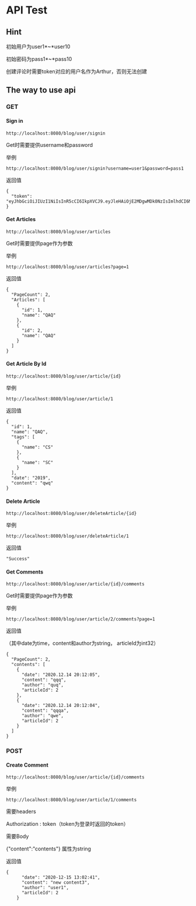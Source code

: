 

# API Test

## Hint

初始用户为user1*~*user10

初始密码为pass1*~*pass10

创建评论时需要token对应的用户名作为Arthur，否则无法创建

## The way to use api

### GET

#### 	**Sign in**

```
http://localhost:8080/blog/user/signin
```

Get时需要提供username和password

举例

```
http://localhost:8080/blog/user/signin?username=user1&password=pass1
```

返回值

```
{
  "token": "eyJhbGciOiJIUzI1NiIsInR5cCI6IkpXVCJ9.eyJleHAiOjE2MDgwMDk0NzIsImlhdCI6MTYwODAwNTg3Mn0.7kLZW1xH7cdsQTQvM16aC_oSBxiczIQLZLXOqeIm5_c"
}
```

#### 	Get Articles

```
http://localhost:8080/blog/user/articles
```

Get时需要提供page作为参数

举例

```
http://localhost:8080/blog/user/articles?page=1
```

  返回值

```
{
  "PageCount": 2,
  "Articles": [
    {
      "id": 1,
      "name": "QAQ"
    },
    {
      "id": 2,
      "name": "QAQ"
    }
  ]
}
```

#### 	Get Article By Id

```
http://localhost:8080/blog/user/article/{id}
```

举例

```
http://localhost:8080/blog/user/article/1
```

返回值

```
{
  "id": 1,
  "name": "QAQ",
  "tags": [
    {
      "name": "CS"
    },
    {
      "name": "SC"
    }
  ],
  "date": "2019",
  "content": "qwq"
}
```

#### 	Delete Article

```
http://localhost:8080/blog/user/deleteArticle/{id}
```

举例

```
http://localhost:8080/blog/user/deleteArticle/1
```

返回值

```
"Success"
```

#### 	Get Comments

```
http://localhost:8080/blog/user/article/{id}/comments
```

Get时需要提供page作为参数

举例

```
http://localhost:8080/blog/user/article/2/comments?page=1
```

返回值

（其中date为time，content和author为string， articleId为int32）

```
{
  "PageCount": 2,
  "contents": [
    {
      "date": "2020.12.14 20:12:05",
      "content": "qqq",
      "author": "quq",
      "articleId": 2
    },
    {
      "date": "2020.12.14 20:12:04",
      "content": "qqqa",
      "author": "qwe",
      "articleId": 2
    }
  ]
}
```

### POST

#### 	Create Comment

```
http://localhost:8080/blog/user/article/{id}/comments
```

举例

```
http://localhost:8080/blog/user/article/1/comments
```

需要headers

Authorization : token（token为登录时返回的token）

需要Body

{"content":"contents"} 属性为string

返回值

```
{
      "date": "2020-12-15 13:02:41",
      "content": "new content3",
      "author": "user1",
      "articleId": 2
    }
```

